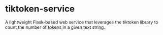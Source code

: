 # tiktoken-service
A lightweight Flask-based web service that leverages the tiktoken library to count the number of tokens in a given text string.
